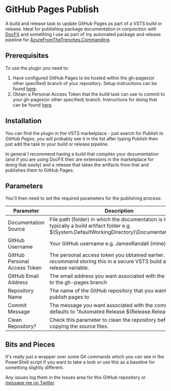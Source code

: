 # GitHub Pages Publish

A build and release task to update GitHub Pages as part of a VSTS build or release. Ideal for publishing package documentation in conjunction with [DocFX](https://dotnet.github.io/docfx/) and something I use as part of my automated package and release pipeline for [AzureFromTheTrenches.Commanding](https://commanding.azurefromthetrenches.com).

## Prerequisites

To use the plugin you need to:

1. Have configured GitHub Pages to be hosted within the gh-pages(or other specified) branch of your repository. Setup instructions can be found [here](https://help.github.com/articles/configuring-a-publishing-source-for-github-pages/).
2. Obtain a Personal Access Token that the build task can use to commit to your gh-pages(or other specified) branch. Instructions for doing that can be found [here](https://help.github.com/articles/creating-a-personal-access-token-for-the-command-line/). 

## Installation

You can find the plugin in the VSTS marketplace - just search for _Publish to GitHub Pages_, you will probably see it in the list after typing Publish then just add the task to your build or release pipeline.

In general I recommend having a build that compiles your documentation (and if you are using DocFX their are extensions in the marketplace for doing that easily) and a release that takes the artifacts from that and publishes them to GitHub Pages.

## Parameters

You'll then need to set the required parameters for the publishing process:

|Parameter|Description|
|---------|-----------|
|Documentation Source|File path (folder) in which the documentation is located - typically a build artifact folder e.g. $(System.DefaultWorkingDirectory)\Documentation\site\\*
|GitHub Username|Your GitHub username e.g. JamesRandall (mine).|
|GitHub Personal Access Token|The personal access token you obtained earlier. I recommend storing this in a secure VSTS build and release variable.|
|GitHub Email Address|The email address you want associated with the commit to the gh-pages branch|
|Repository Name|The name of the GitHub repository that you want to publish pages to|
|Commit Message|The message you want associated with the commit - this defaults to "Automated Release $(Release.ReleaseId)"|
|Clean Repository?|Check this parameter to clean the repository before copying the source files.|

## Bits and Pieces

It's really just a wrapper over some Git commands which you can see in the PowerShell script if you want to take a look or use this as a baseline for something slightly different.

Any issues log them in the Issues area for this GitHub repository or [message me on Twitter](https://twitter.com/AzureTrenches]).
